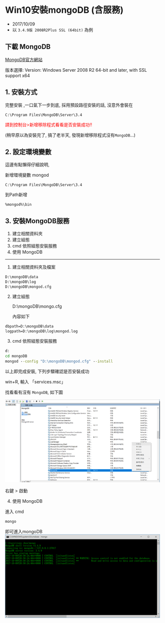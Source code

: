 # Win10安裝mongoDB (含服務)
- 2017/10/09
- 以 `3.4.9版 2008R2Plus SSL (64bit)` 為例

## 下載 MongoDB

[MongoDB官方網站](https://www.mongodb.com/download-center#community)

版本選擇:
Version: Windows Server 2008 R2 64-bit and later, with SSL support x64

## 1. 安裝方式
完整安裝 ,一口氣下一步到底, 採用預設路徑安裝的話, 沒意外會裝在
```
C:\Program Files\MongoDB\Server\3.4
```

<font color="red">請到控制台>新增移除程式看看是否安裝成功!!</font>

(稍早原以為安裝完了, 搞了老半天, 發現新增移除程式沒有`MongoDB`...)

## 2. 設定環境變數
這邊有點懶得仔細說明, 

新增環境變數 mongod
```
C:\Program Files\MongoDB\Server\3.4
```

到Path新增
```
%mongod%\bin
```

## 3. 安裝MongoDB服務
1. 建立相關資料夾
2. 建立組態
3. cmd 依照組態安裝服務
4. 使用 MongoDB

---

1. 建立相關資料夾及檔案

```
D:\mongoDB\data
D:\mongoDB\log
D:\mongoDB\mongod.cfg
```

2. 建立組態

    D:\mongoDB\mongo.cfg

    內容如下
```
dbpath=D:\mongoDB\data
logpath=D:\mongoDB\log\mongod.log
```

3. cmd 依照組態安裝服務
```cmd
d:
cd mongoDB
mongod --config "D:\mongoDB\mongod.cfg" --install
```

以上即完成安裝, 下列步驟確認是否安裝成功

win+R, 輸入 「services.msc」

找看看有沒有 `MongoDB`, 如下圖

![xx](../../img/mongodb01.jpg)

右鍵 > 啟動

4. 使用 MongoDB

進入 cmd
```cmd
mongo
```
即可進入mongoDB
![xx](../../img/mongodb02.jpg)